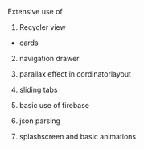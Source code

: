 Extensive use of

1. Recycler view
 + cards
 
2. navigation drawer

3. parallax effect in cordinatorlayout

4. sliding tabs

5. basic use of firebase

6. json parsing

7. splashscreen and basic animations
